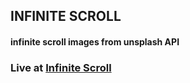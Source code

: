 ## INFINITE SCROLL

#### infinite scroll images from unsplash API

### Live at [Infinite Scroll](https://chiekosec.github.io/infinite-scroll/)
